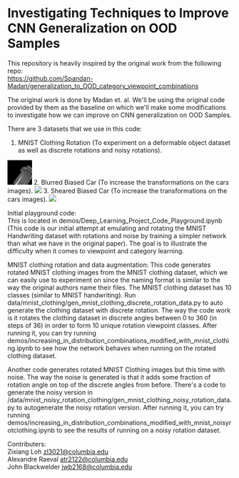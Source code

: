# Investigating Techniques to Improve CNN Generalization on OOD Samples 

This repository is heavily inspired by the original work from the following repo:  
https://github.com/Spandan-Madan/generalization_to_OOD_category_viewpoint_combinations  
  
The original work is done by Madan et. al. We'll be using the original code provided by them as the baseline on which we'll make some modifications to investigate how we can improve on CNN generalization on OOD Samples.  

There are 3 datasets that we use in this code:  
1. MNIST Clothing Rotation (To experiment on a deformable object dataset as well as discrete rotations and noisy rotations).  
<img src="docs/images/mnist_clothing_samples.gif" width="55">  
2. Blurred Biased Car (To increase the transformations on the cars images).  
<img src="docs/images/biased_cars_blurred_samples.gif" width="150">  
3. Sheared Biased Car (To increase the transformations on the cars images).  
<img src="docs/images/sheared_cars_blurred_samples.gif" width="150">  

Initial playground code:  
This is located in demos/Deep_Learning_Project_Code_Playground.ipynb  
(This code is our initial attempt at emulating and rotating the MNIST Handwriting dataset with rotations and noise by training a simpler network than what we have in the original paper). The goal is to illustrate the difficulty when it comes to viewpoint and category learning.  

MNIST clothing rotation and data augmentation:
This code generates rotated MNIST clothing images from the MNIST clothing dataset, which we can easily use to experiment on since the naming format is similar to the way the original authors name their files. The MNIST clothing dataset has 10 classes (similar to MNIST handwriting). Run data/mnist_clothing/gen_mnist_clothing_discrete_rotation_data.py to auto generate the clothing dataset with discrete rotation. The way the code work is it rotates the clothing dataset in discrete angles between 0 to 360 (in steps of 36) in order to form 10 unique rotation viewpoint classes. After running it, you can try running demos/increasing_in_distribution_combinations_modified_with_mnist_clothing.ipynb to see how the network behaves when running on the rotated clothing dataset.   
  
Another code generates rotated MNIST Clothing images but this time with noise. The way the noise is generated is that it adds some fraction of rotation angle on top of the discrete angles from before. There's a code to generate the noisy version in /data/mnist_noisy_rotation_clothing/gen_mnist_clothing_noisy_rotation_data.py to autogenerate the noisy rotation version. After running it, you can try running demos/increasing_in_distribution_combinations_modified_with_mnist_noisyrotclothing.ipynb to see the results of running on a noisy rotation dataset.  
  
Contributers:  
Zixiang Loh zl3021@columbia.edu  
Alexandre Raeval atr2122@columbia.edu  
John Blackwelder jwb2168@columbia.edu  
